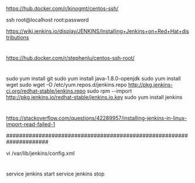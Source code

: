 https://hub.docker.com/r/kinogmt/centos-ssh/

ssh root@localhost
root:password

https://wiki.jenkins.io/display/JENKINS/Installing+Jenkins+on+Red+Hat+distributions

#

https://hub.docker.com/r/stephenlu/centos-ssh-root/

#

sudo yum install git
sudo yum install java-1.8.0-openjdk
sudo yum install wget
sudo wget -O /etc/yum.repos.d/jenkins.repo http://pkg.jenkins-ci.org/redhat-stable/jenkins.repo
sudo rpm --import http://pkg.jenkins.io/redhat-stable/jenkins.io.key
sudo yum install jenkins

#

https://stackoverflow.com/questions/42289957/installing-jenkins-in-linux-import-read-failed-1

#####################################################################

vi /var/lib/jenkins/config.xml

#

service jenkins start
service jenkins stop
